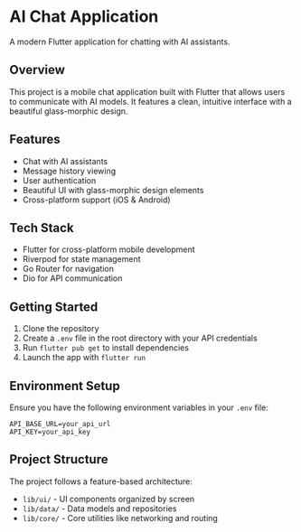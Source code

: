 # AI Chat Application

A modern Flutter application for chatting with AI assistants.

## Overview

This project is a mobile chat application built with Flutter that allows users to communicate with AI models. It features a clean, intuitive interface with a beautiful glass-morphic design.

## Features

- Chat with AI assistants
- Message history viewing
- User authentication
- Beautiful UI with glass-morphic design elements
- Cross-platform support (iOS & Android)

## Tech Stack

- Flutter for cross-platform mobile development
- Riverpod for state management
- Go Router for navigation
- Dio for API communication

## Getting Started

1. Clone the repository
2. Create a `.env` file in the root directory with your API credentials
3. Run `flutter pub get` to install dependencies
4. Launch the app with `flutter run`

## Environment Setup

Ensure you have the following environment variables in your `.env` file:

```
API_BASE_URL=your_api_url
API_KEY=your_api_key
```

## Project Structure

The project follows a feature-based architecture:

- `lib/ui/` - UI components organized by screen
- `lib/data/` - Data models and repositories
- `lib/core/` - Core utilities like networking and routing
